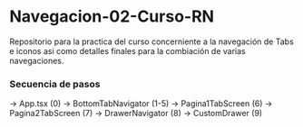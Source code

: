 # Navegacion-02-Curso-RN
Repositorio para la practica del curso concerniente a la navegación de Tabs e iconos asi como detalles finales para la combiación de varias navegaciones.

### Secuencia de pasos ###

-> App.tsx (0)
-> BottomTabNavigator (1-5)
-> Pagina1TabScreen (6)
-> Pagina2TabScreen (7)
-> DrawerNavigator (8)
-> CustomDrawer (9)